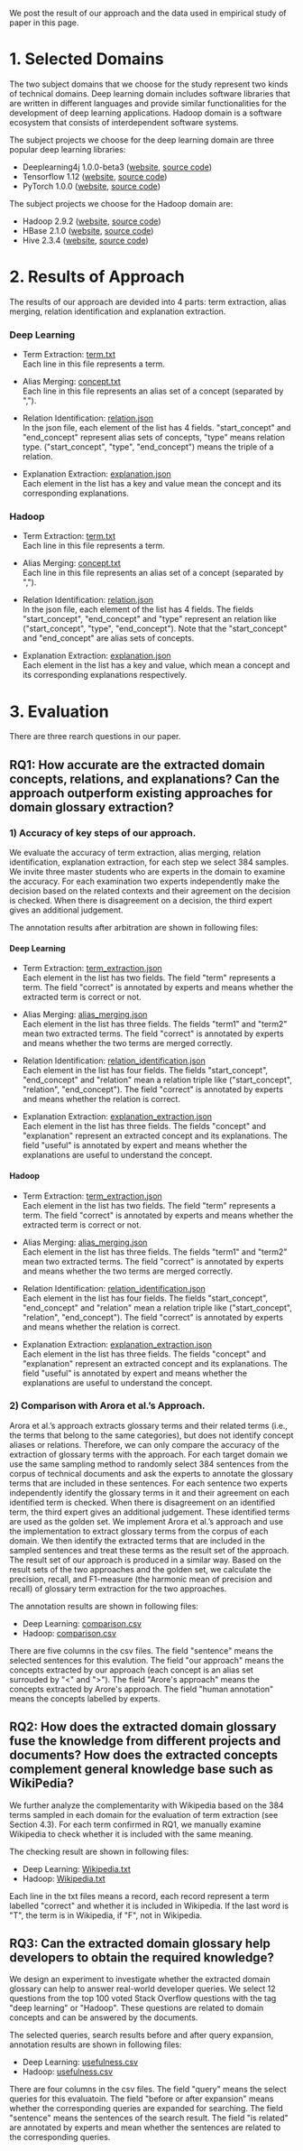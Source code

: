 We post the result of our approach and the data used in empirical study of paper in this page.


# 1. Selected Domains
The two subject domains that we choose for the study represent two kinds of technical domains. Deep learning domain includes software libraries that are written in different languages and provide similar functionalities for the development of deep learning applications. Hadoop domain is a software ecosystem that consists of interdependent software systems. 

The subject projects we choose for the deep learning domain are three popular deep learning libraries:
* Deeplearning4j 1.0.0-beta3 ([website](https://deeplearning4j.org/), [source code](https://github.com/deeplearning4j/deeplearning4j/))
* Tensorflow 1.12 ([website](https://www.tensorflow.org/), [source code](https://github.com/tensorflow/tensorflow))
* PyTorch 1.0.0 ([website](https://pytorch.org/), [source code](https://github.com/pytorch/pytorch))

The subject projects we choose for the Hadoop domain are:
* Hadoop 2.9.2 ([website](http://hadoop.apache.org/), [source code](https://github.com/apache/hadoop))
* HBase 2.1.0 ([website](http://hbase.apache.org/), [source code](https://github.com/apache/hive))
* Hive 2.3.4 ([website](http://hive.apache.org/), [source code](https://github.com/apache/hbase))

# 2. Results of Approach
The results of our approach are devided into 4 parts: term extraction, alias merging, relation identification and explanation extraction.

### Deep Learning
* Term Extraction: [term.txt](./Result/DeepLearning/term.txt)<br>
Each line in this file represents a term.

* Alias Merging: [concept.txt](./Result/DeepLearning/concept.txt)<br>
Each line in this file represents an alias set of a concept (separated by ",").

* Relation Identification: [relation.json](./Result/DeepLearning/relation.json)<br>
In the json file, each element of the list has 4 fields. "start_concept" and "end_concept" represent alias sets of concepts, "type" means relation type. ("start_concept", "type", "end_concept") means the triple of a relation.

* Explanation Extraction: [explanation.json](./Result/DeepLearning/explanation.json)<br>
Each element in the list has a key and value mean the concept and its corresponding explanations.

### Hadoop
* Term Extraction: [term.txt](./Result/Hadoop/term.txt)<br>
Each line in this file represents a term.

* Alias Merging: [concept.txt](./Result/Hadoop/concept.txt)<br>
Each line in this file represents an alias set of a concept (separated by ",").

* Relation Identification: [relation.json](./Result/Hadoop/relation.json)<br>
In the json file, each element of the list has 4 fields. The fields "start_concept", "end_concept" and "type" represent an relation like ("start_concept", "type", "end_concept"). Note that the "start_concept" and "end_concept" are alias sets of concepts.

* Explanation Extraction: [explanation.json](./Result/Hadoop/explanation.json)<br>
Each element in the list has a key and value, which mean a concept and its corresponding explanations respectively.

# 3. Evaluation
There are three rearch questions in our paper.

## RQ1: How accurate are the extracted domain concepts, relations, and explanations? Can the approach outperform existing approaches for domain glossary extraction?

### 1) Accuracy of key steps of our approach.
We evaluate the accuracy of term extraction, alias merging, relation identification, explanation extraction, for each step we select 384 samples. We invite three master students who are experts in the domain to examine the accuracy. For each examination two experts independently make the decision based on the related contexts and their agreement on the decision is checked. When there is disagreement on a decision, the third expert gives an additional judgement.

The annotation results after arbitration are shown in following files:

#### Deep Learning
* Term Extraction: [term_extraction.json](./RQ1/DeepLearning/term_extraction.json)<br>
Each element in the list has two fields. The field "term" represents a term. The field "correct" is annotated by experts and means whether the extracted term is correct or not.

* Alias Merging: [alias_merging.json](./RQ1/DeepLearning/alias_merging.json)<br>Each element in the list has three fields. The fields "term1" and "term2" mean two extracted terms. The field "correct" is annotated by experts and means whether the two terms are merged correctly.

* Relation Identification: [relation_identification.json](./RQ1/DeepLearning/relation_identification.json)<br>
Each element in the list has four fields. The fields "start_concept", "end_concept" and "relation" mean a relation triple like ("start_concept", "relation", "end_concept"). The field "correct" is annotated by experts and means whether the relation is correct.

* Explanation Extraction: [explanation_extraction.json](./RQ1/DeepLearning/explanation_extraction.json)<br>
Each element in the list has three fields. The fields "concept" and "explanation" represent an extracted concept and its explanations. The field "useful" is annotated by expert and means whether the explanations are useful to understand the concept.

#### Hadoop
* Term Extraction: [term_extraction.json](./RQ1/Hadoop/term_extraction.json)<br>
Each element in the list has two fields. The field "term" represents a term. The field "correct" is annotated by experts and means whether the extracted term is correct or not.

* Alias Merging: [alias_merging.json](./RQ1/Hadoop/alias_merging.json)<br>
Each element in the list has three fields. The fields "term1" and "term2" mean two extracted terms. The field "correct" is annotated by experts and means whether the two terms are merged correctly.

* Relation Identification: [relation_identification.json](./RQ1/Hadoop/relation_identification.json)<br>
Each element in the list has four fields. The fields "start_concept", "end_concept" and "relation" mean a relation triple like ("start_concept", "relation", "end_concept"). The field "correct" is annotated by experts and means whether the relation is correct.

* Explanation Extraction: [explanation_extraction.json](./RQ1/Hadoop/explanation_extraction.json)<br>
Each element in the list has three fields. The fields "concept" and "explanation" represent an extracted concept and its explanations. The field "useful" is annotated by expert and means whether the explanations are useful to understand the concept.

### 2) Comparison with Arora et al.’s Approach.

Arora et al.’s approach extracts glossary terms and their related terms (i.e., the terms that belong to the same categories), but does not identify concept aliases or relations. Therefore, we can only compare the accuracy of the extraction of glossary terms with the approach. For each target domain we use the same sampling method to randomly select 384 sentences from the corpus of technical documents and ask the experts to annotate the glossary terms that are included in these sentences. For each sentence two experts independently identify the glossary terms in it and their agreement on each identified term is checked. When there is disagreement on an identified term, the third expert gives an additional judgement. These identified terms are used as the golden set. We implement Arora et al.’s approach and use the implementation to extract glossary terms from the corpus of each domain. We then identify the extracted terms that are included in the sampled sentences and treat these terms as the result set of the approach. The result set of our approach is produced in a similar way. Based on the result sets of the two approaches and the golden set, we calculate the precision, recall, and F1-measure (the harmonic mean of precision and recall) of glossary term extraction for the two approaches.

The annotation results are shown in following files:
* Deep Learning: [comparison.csv](./RQ1/DeepLearning/comparison.csv)
* Hadoop: [comparison.csv](./RQ1/Hadoop/comparison.csv)

There are five columns in the csv files. The field "sentence" means the selected sentences for this evalution. The field "our approach" means the concepts extracted by our approach (each concept is an alias set surrouded by "<" and ">"). The field "Arore's approach" means the concepts extracted by Arore's approach. The field "human annotation" means the concepts labelled by experts.

## RQ2: How does the extracted domain glossary fuse the knowledge from different projects and documents? How does the extracted concepts complement general knowledge base such as WikiPedia?

We further analyze the complementarity with Wikipedia based on the 384 terms sampled in each domain for the evaluation of term extraction (see Section 4.3). For each term confirmed in RQ1, we manually examine Wikipedia to check whether it is included with the same meaning.

The checking result are shown in following files:
* Deep Learning: [Wikipedia.txt](./RQ2/DeepLearning_Wikipedia.txt)
* Hadoop: [Wikipedia.txt](./RQ2/Hadoop_Wikipedia.txt)

Each line in the txt files means a record, each record represent a term labelled "correct" and whether it is included in Wikipedia. If the last word is "T", the term is in Wikipedia, if "F", not in Wikipedia.


## RQ3: Can the extracted domain glossary help developers to obtain the required knowledge?

We design an experiment to investigate whether the extracted domain glossary can help to answer real-world developer queries. We select 12 questions from the top 100 voted Stack Overflow questions with the tag "deep learning" or "Hadoop". These questions are related to domain concepts and can be answered by the documents.

The selected queries, search results before and after query expansion, annotation results are shown in following files:
* Deep Learning: [usefulness.csv](./RQ3/DeepLearning_usefulness.csv)
* Hadoop: [usefulness.csv](./RQ3/Hadoop_usefulness.csv)

There are four columns in the csv files. The field "query" means the select queries for this evaluatoin. The field "before or after expansion" means whether the corresponding queries are expanded for searching. The field  "sentence" means the sentences of the search result. The field "is related" are annotated by experts and mean whether the sentences are related to the corresponding queries.